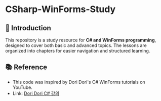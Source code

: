 # CSharp-WinForms-Study

## 📖 Introduction
This repository is a study resource for **C# and WinForms programming**, designed to cover both basic and advanced topics. The lessons are organized into chapters for easier navigation and structured learning.

## 📚 Reference
- This code was inspired by Dori Dori's C# WinForms tutorials on YouTube.
- Link: [Dori Dori C# 강의](http://cwkcw.tistory.com/80?category=...)
